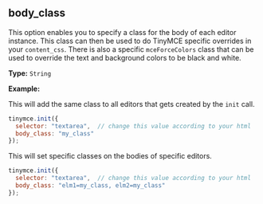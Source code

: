 ## body_class

This option enables you to specify a class for the body of each editor instance. This class can then be used to do TinyMCE specific overrides in your `content_css`. There is also a specific `mceForceColors` class that can be used to override the text and background colors to be black and white.

**Type:** `String`

**Example:**

This will add the same class to all editors that gets created by the `init` call.

```js
tinymce.init({
  selector: "textarea",  // change this value according to your html
  body_class: "my_class"
});
```

This will set specific classes on the bodies of specific editors.

```js
tinymce.init({
  selector: "textarea",  // change this value according to your html
  body_class: "elm1=my_class, elm2=my_class"
});
```
